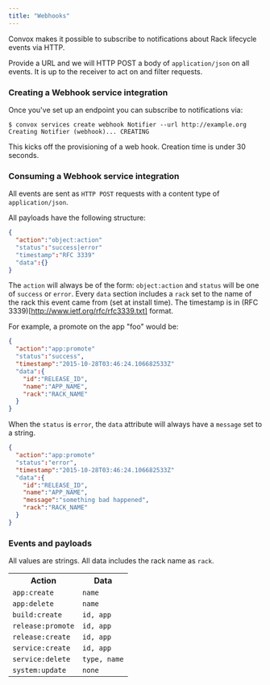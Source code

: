 ```yaml
---
title: "Webhooks"
---
```


Convox makes it possible to subscribe to notifications about Rack lifecycle events via HTTP.

Provide a URL and we will HTTP POST a body of `application/json` on all events.
It is up to the receiver to act on and filter requests.

### Creating a Webhook service integration

Once you've set up an endpoint you can subscribe to notifications via:

    $ convox services create webhook Notifier --url http://example.org
    Creating Notifier (webhook)... CREATING

This kicks off the provisioning of a web hook. Creation time is under 30 seconds.

### Consuming a Webhook service integration

All events are sent as `HTTP POST` requests with a content type of `application/json`.

All payloads have the following structure:

```json
{
  "action":"object:action"
  "status":"success|error"
  "timestamp":"RFC 3339"
  "data":{}
}
```

The `action` will always be of the form: `object:action` and `status` will be one of `success` or `error`.
Every `data` section includes a `rack` set to the name of the rack this event came from (set at install time).
The timestamp is in (RFC 3339)[http://www.ietf.org/rfc/rfc3339.txt] format.

For example, a promote on the app "foo" would be:

```json
{
  "action":"app:promote"
  "status":"success",
  "timestamp":"2015-10-28T03:46:24.106682533Z"
  "data":{
    "id":"RELEASE_ID",
    "name":"APP_NAME",
    "rack":"RACK_NAME"
  }
}
```

When the `status` is `error`, the `data` attribute will always have a `message` set to a string.

```json
{
  "action":"app:promote"
  "status":"error",
  "timestamp":"2015-10-28T03:46:24.106682533Z"
  "data":{
    "id":"RELEASE_ID",
    "name":"APP_NAME",
    "message":"something bad happened",
    "rack":"RACK_NAME"
  }
}
```

### Events and payloads

All values are strings.
All data includes the rack name as `rack`.

<table>
<tr>
  <th>Action</th>
  <th>Data</th>
</tr>

<tr>
  <td><code>app:create</code></td>
  <td><code>name</code></td>
</tr>

<tr>
  <td><code>app:delete</code></td>
  <td><code>name</code></td>
</tr>

<tr>
  <td><code>build:create</code></td>
  <td><code>id, app</code></td>
</tr>

<tr>
  <td><code>release:promote</code></td>
  <td><code>id, app</code></td>
</tr>

<tr>
  <td><code>release:create</code></td>
  <td><code>id, app</code></td>
</tr>

<tr>
  <td><code>service:create</code></td>
  <td><code>id, app</code></td>
</tr>

<tr>
  <td><code>service:delete</code></td>
  <td><code>type, name</code></td>
</tr>

<tr>
  <td><code>system:update</code></td>
  <td><code>none</code></td>
</tr>
</table>
